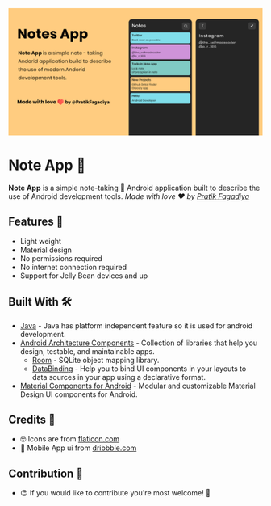 ![GitHub Cards Preview](https://github.com/PratikFagadiya/Note_app_With_databindig_and_roomdatabase/blob/master/screenshots/Banner.jpg?raw=true)

# Note App 📝  
**Note App** is a simple note-taking 📝 Android application built to describe the use of Android development tools.  *Made with love ❤️ by [Pratik Fagadiya](https://github.com/PratikFagadiya)*

## Features 🚀
- Light weight
- Material design
- No permissions required
- No internet connection required
- Support for Jelly Bean devices and up


## Built With 🛠
- [Java](https://www.java.com/en/) - Java has platform independent feature so it is used for android development.
- [Android Architecture Components](https://developer.android.com/topic/libraries/architecture) - Collection of libraries that help you design, testable, and maintainable apps.
  - [Room](https://developer.android.com/topic/libraries/architecture/room) - SQLite object mapping library.
  - [DataBinding](https://developer.android.com/topic/libraries/data-binding) - Help you to bind UI components in your layouts to data sources in your app using a declarative format.
- [Material Components for Android](https://github.com/material-components/material-components-android) - Modular and customizable Material Design UI components for Android.

## Credits 🤗
- 🤓 Icons are from [flaticon.com](https://www.flaticon.com/) 
- 📱 Mobile App ui from [dribbble.com](https://dribbble.com/shots/11875872-A-simple-and-lightweight-note-app)

## Contribution 🤝  
- 😍 If you would like to contribute you're most welcome! 💛

